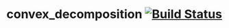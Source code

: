 convex_decomposition [![Build Status](https://travis-ci.com/ros/convex_decomposition.svg?branch=melodic-devel)](https://travis-ci.com/ros/convex_decomposition)
===============================================================================================================================================================
